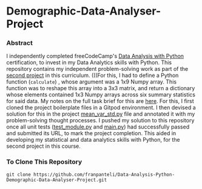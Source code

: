 # Demographic-Data-Analyser-Project
### Abstract
I independently completed freeCodeCamp's [Data Analysis with Python](https://www.freecodecamp.org/learn/data-analysis-with-python#data-analysis-with-python-course) certification, to invest in my Data Analytics skills with Python. This repository contains my independent problem-solving work as part of the [second project](https://www.freecodecamp.org/learn/data-analysis-with-python/data-analysis-with-python-projects/demographic-data-analyzer) in this curriculum. (((For this, I had to define a Python function (`calculate`) , whose argument was a 1x9 Numpy array. This function was to reshape this array into a 3x3 matrix, and return a dictionary whose elements contained 1x3 Numpy arrays across six summary statistics for said data. My notes on the full task brief for this are [here](https://github.com/franpanteli/Data-Analysis-Python-Demographic-Data-Analyser-Project/blob/main/1%20project-task-notes.txt). For this, I first cloned the project boilerplate files in a Gitpod environment. I then devised a solution for this in the project [mean_var_std.py](https://github.com/franpanteli/Data-Analysis-Python-Mean-Variance-Standard-Deviation-Calculator-Project/blob/main/mean_var_std.py) file and annotated it with my problem-solving thought processes. I pushed my solution to this repository once all unit tests ([test_module.py](https://github.com/franpanteli/Data-Analysis-Python-Mean-Variance-Standard-Deviation-Calculator-Project/blob/main/test_module.py) and [main.py](https://github.com/franpanteli/Data-Analysis-Python-Mean-Variance-Standard-Deviation-Calculator-Project/blob/main/main.py)) had successfully passed and submitted its URL, to mark the project completion. This aided in developing my statistical and data analytics skills with Python, for the second project in this course.

### To Clone This Repository
```
git clone https://github.com/franpanteli/Data-Analysis-Python-Demographic-Data-Analyser-Project.git
```
